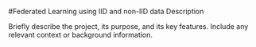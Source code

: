 #Federated Learning using IID and non-IID data
Description

Briefly describe the project, its purpose, and its key features. Include any relevant context or background information.
